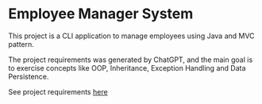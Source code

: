 # Employee Manager System

This project is a CLI application to manage employees using Java and MVC pattern.

The project requirements was generated by ChatGPT, and the main goal is to exercise concepts like OOP, Inheritance, Exception Handling and Data Persistence.

See project requirements [here](requirements.md)